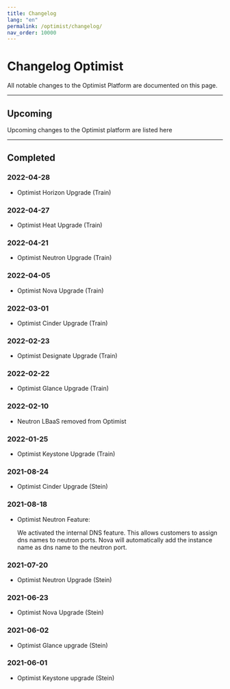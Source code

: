 ```yaml
---
title: Changelog
lang: "en"
permalink: /optimist/changelog/
nav_order: 10000
---
```


# Changelog Optimist

All notable changes to the Optimist Platform are documented on this page.

---

## Upcoming

Upcoming changes to the Optimist platform are listed here

---

## Completed

### 2022-04-28

- Optimist Horizon Upgrade (Train)

### 2022-04-27

- Optimist Heat Upgrade (Train)

### 2022-04-21

- Optimist Neutron Upgrade (Train)

### 2022-04-05

- Optimist Nova Upgrade (Train)

### 2022-03-01

- Optimist Cinder Upgrade (Train)

### 2022-02-23

- Optimist Designate Upgrade (Train)

### 2022-02-22

- Optimist Glance Upgrade (Train)

### 2022-02-10

- Neutron LBaaS removed from Optimist

### 2022-01-25

- Optimist Keystone Upgrade (Train)

### 2021-08-24

- Optimist Cinder Upgrade (Stein)

### 2021-08-18

- Optimist Neutron Feature:

  We activated the internal DNS feature. This allows customers to assign dns names to neutron ports.
  Nova will automatically add the instance name as dns name to the neutron port.

### 2021-07-20

- Optimist Neutron Upgrade (Stein)

### 2021-06-23

- Optimist Nova Upgrade (Stein)

### 2021-06-02

- Optimist Glance upgrade (Stein)

### 2021-06-01

- Optimist Keystone upgrade (Stein)

